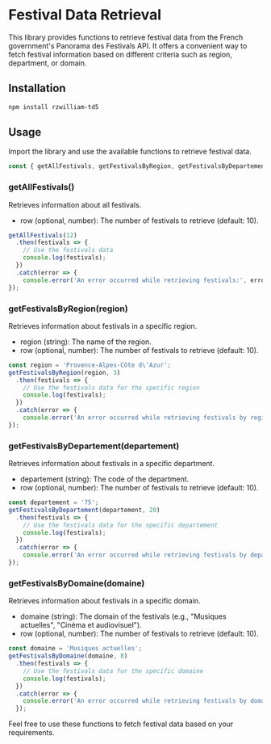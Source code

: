 # Festival Data Retrieval

This library provides functions to retrieve festival data from the French government's Panorama des Festivals API. It offers a convenient way to fetch festival information based on different criteria such as region, department, or domain.

## Installation

```bash
npm install rzwilliam-td5
```

## Usage

Import the library and use the available functions to retrieve festival data.

```javascript
const { getAllFestivals, getFestivalsByRegion, getFestivalsByDepartement, getFestivalsByDomaine } = require('festivals-library');
```
### getAllFestivals()

Retrieves information about all festivals.

- row (optional, number): The number of festivals to retrieve (default: 10).

```javascript
getAllFestivals(12)
  .then(festivals => {
    // Use the festivals data
    console.log(festivals);
  })
  .catch(error => {
    console.error('An error occurred while retrieving festivals:', error);
});
```

### getFestivalsByRegion(region)

Retrieves information about festivals in a specific region.

- region (string): The name of the region.
- row (optional, number): The number of festivals to retrieve (default: 10).

```javascript
const region = 'Provence-Alpes-Côte d\'Azur';
getFestivalsByRegion(region, 3)
  .then(festivals => {
    // Use the festivals data for the specific region
    console.log(festivals);
  })
  .catch(error => {
    console.error('An error occurred while retrieving festivals by region:', error);
});
```

### getFestivalsByDepartement(departement)

Retrieves information about festivals in a specific department.

- departement (string): The code of the department.
- row (optional, number): The number of festivals to retrieve (default: 10).

```javascript
const departement = '75';
getFestivalsByDepartement(departement, 20)
  .then(festivals => {
    // Use the festivals data for the specific departement
    console.log(festivals);
  })
  .catch(error => {
    console.error('An error occurred while retrieving festivals by departement:', error);
});
```

### getFestivalsByDomaine(domaine)
Retrieves information about festivals in a specific domain.

- domaine (string): The domain of the festivals (e.g., "Musiques actuelles", "Cinéma et audiovisuel").
- row (optional, number): The number of festivals to retrieve (default: 10).

```javascript
const domaine = 'Musiques actuelles';
getFestivalsByDomaine(domaine, 8)
  .then(festivals => {
    // Use the festivals data for the specific domaine
    console.log(festivals);
  })
  .catch(error => {
    console.error('An error occurred while retrieving festivals by domaine:', error);
  });
```

Feel free to use these functions to fetch festival data based on your requirements.